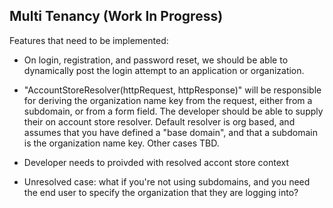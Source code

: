 ## Multi Tenancy (Work In Progress)

Features that need to be implemented:

* On login, registration, and password reset, we should be able to dynamically post the login attempt to an application or organization.

* "AccountStoreResolver(httpRequest, httpResponse)" will be responsible for deriving the organization name key from the request, either from a subdomain, or from a form field.  The developer should be able to supply their on account store resolver.  Default resolver is org based, and assumes that you have defined a "base domain", and that a subdomain is the organization name key.  Other cases TBD.

* Developer needs to proivded with resolved accont store context

* Unresolved case: what if you're not using subdomains, and you need the end user to specify the organization that they are logging into?